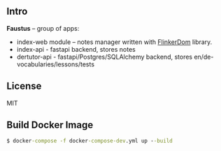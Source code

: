 ## Intro
__Faustus__ – group of apps:
+ index-web module – notes manager written with [FlinkerDom](https://github.com/Dittner/FlinkerDom) library.
+ index-api - fastapi backend, stores notes
+ dertutor-api - fastapi/Postgres/SQLAlchemy backend, stores en/de-vocabularies/lessons/tests

## License
MIT

## Build Docker Image
```cmd
$ docker-compose -f docker-compose-dev.yml up --build
```